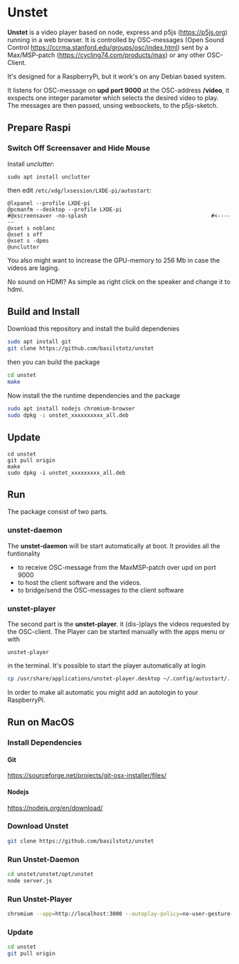 # Unstet

**Unstet** is a video player based on node, express and p5js (https://p5js.org) running in a web browser. It is controlled by OSC-messages (Open Sound Control https://ccrma.stanford.edu/groups/osc/index.html) sent by a Max/MSP-patch (https://cycling74.com/products/max) or any other OSC-Client.

It's designed for a RaspberryPi, but it work's on any Debian based system.

It listens for OSC-message on **upd port 9000** at the OSC-address **/video**, it exspects one integer parameter which selects the desired video to play. The messages are then passed, unsing websockets, to the p5js-sketch.

## Prepare Raspi
### Switch Off Screensaver and Hide Mouse

Install *unclutter*:
```
sudo apt install unclutter
```

then edit `/etc/xdg/lxsession/LXDE-pi/autostart`:
```
@lxpanel --profile LXDE-pi
@pcmanfm --desktop --profile LXDE-pi
#@xscreensaver -no-splash                                       #<------
@xset s noblanc
@xset s off
@xset s -dpms
@unclutter
```
You also might want to increase the GPU-memory to 256 Mb in case the videos are laging.

No sound on HDMI? As simple as right click on the speaker and change it to hdmi.


## Build and Install
Download this repository and install the build dependenies

```bash
sudo apt install git 
git clone https://github.com/basilstotz/unstet
```

then you can build the package

```bash
cd unstet
make
```
Now install the the runtime dependencies and the package
```bash
sudo apt install nodejs chromium-browser
sudo dpkg -i unstet_xxxxxxxxxx_all.deb
```

## Update

```
cd unstet
git pull origin
make
sudo dpkg -i unstet_xxxxxxxxx_all.deb
```

## Run

The package consist of two parts. 

### unstet-daemon

The **unstet-daemon** will be start automatically at boot. It provides all the funtionality 
- to receive OSC-message from the MaxMSP-patch over upd on port 9000
- to host the client software and the videos.
- to bridge/send the OSC-messages to the client software

### unstet-player

The second part is the **unstet-player**. it (dis-)plays the videos requested by the OSC-client. The Player can be started manually with the apps menu or with

```
unstet-player
```
in the terminal. It's possible to start the player automatically at login

```bash
cp /usr/share/applications/unstet-player.desktop ~/.config/autostart/.
```
In order to make all automatic you might add an autologin to your RaspberryPi.


## Run on MacOS

### Install Dependencies

#### Git

https://sourceforge.net/projects/git-osx-installer/files/

#### Nodejs

https://nodejs.org/en/download/

### Download Unstet

```bash
git clone https://github.com/basilstotz/unstet
```
### Run Unstet-Daemon

```bash
cd unstet/unstet/opt/unstet
node server.js
```

### Run Unstet-Player

```bash
chromium --app=http://localhost:3000 --autoplay-policy=no-user-gesture-required --start-fullscreen
```

### Update

```bash
cd unstet
git pull origin
```


